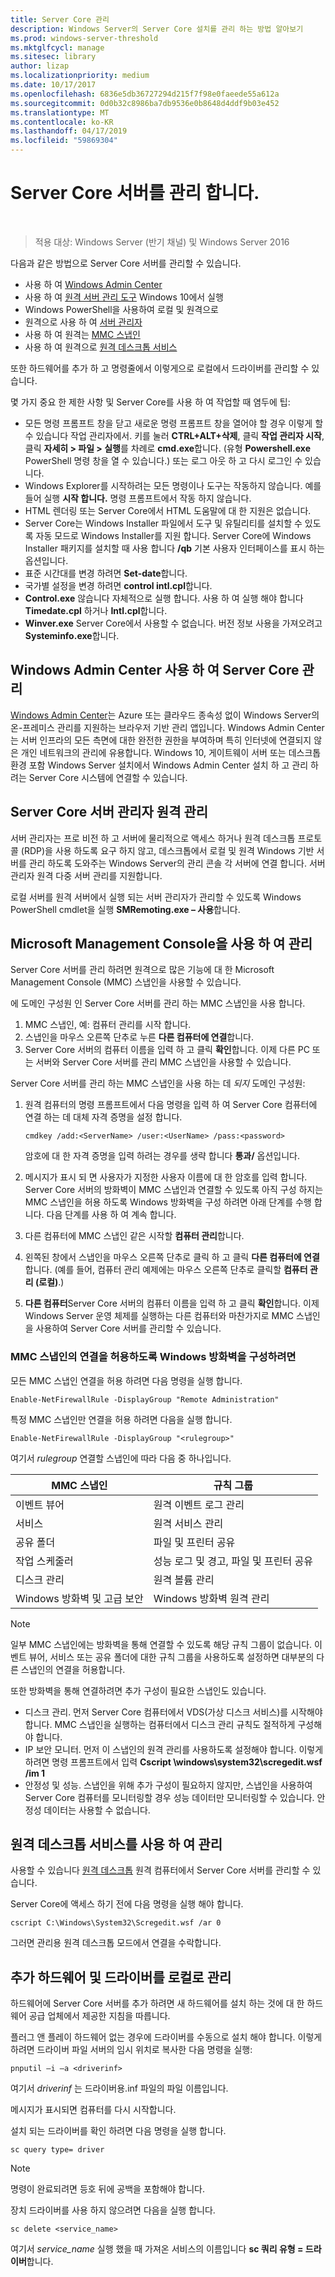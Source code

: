 ```yaml
---
title: Server Core 관리
description: Windows Server의 Server Core 설치를 관리 하는 방법 알아보기
ms.prod: windows-server-threshold
ms.mktglfcycl: manage
ms.sitesec: library
author: lizap
ms.localizationpriority: medium
ms.date: 10/17/2017
ms.openlocfilehash: 6836e5db36727294d215f7f98e0faeede55a612a
ms.sourcegitcommit: 0d0b32c8986ba7db9536e0b8648d4ddf9b03e452
ms.translationtype: MT
ms.contentlocale: ko-KR
ms.lasthandoff: 04/17/2019
ms.locfileid: "59869304"
---
```

# <a name="manage-a-server-core-server"></a>Server Core 서버를 관리 합니다.
 
> 적용 대상: Windows Server (반기 채널) 및 Windows Server 2016

다음과 같은 방법으로 Server Core 서버를 관리할 수 있습니다.
- 사용 하 여 [Windows Admin Center](../../manage/windows-admin-center/overview.md)
- 사용 하 여 [원격 서버 관리 도구](../../remote/remote-server-administration-tools.md) Windows 10에서 실행
- Windows PowerShell을 사용하여 로컬 및 원격으로
- 원격으로 사용 하 여 [서버 관리자](../server-manager/server-manager.md)
- 사용 하 여 원격는 [MMC 스냅인](#managing-with-microsoft-management-console)
- 사용 하 여 원격으로 [원격 데스크톱 서비스](#managing-with-remote-desktop-services)

또한 하드웨어를 추가 하 고 명령줄에서 이렇게으로 로컬에서 드라이버를 관리할 수 있습니다.

몇 가지 중요 한 제한 사항 및 Server Core를 사용 하 여 작업할 때 염두에 팁:

- 모든 명령 프롬프트 창을 닫고 새로운 명령 프롬프트 창을 열어야 할 경우 이렇게 할 수 있습니다 작업 관리자에서. 키를 눌러 **CTRL\+ALT\+삭제**, 클릭 **작업 관리자 시작**, 클릭 **자세히 > 파일 > 실행**를 차례로  **cmd.exe**합니다. (유형 **Powershell.exe** PowerShell 명령 창을 열 수 있습니다.) 또는 로그 아웃 하 고 다시 로그인 수 있습니다.
- Windows Explorer를 시작하려는 모든 명령이나 도구는 작동하지 않습니다. 예를 들어 실행 **시작 합니다.** 명령 프롬프트에서 작동 하지 않습니다.
- HTML 렌더링 또는 Server Core에서 HTML 도움말에 대 한 지원은 없습니다.
- Server Core는 Windows Installer 파일에서 도구 및 유틸리티를 설치할 수 있도록 자동 모드로 Windows Installer를 지원 합니다. Server Core에 Windows Installer 패키지를 설치할 때 사용 합니다 **/qb** 기본 사용자 인터페이스를 표시 하는 옵션입니다.
- 표준 시간대를 변경 하려면 **Set-date**합니다.
- 국가별 설정을 변경 하려면 **control intl.cpl**합니다.
- **Control.exe** 않습니다 자체적으로 실행 합니다. 사용 하 여 실행 해야 합니다 **Timedate.cpl** 하거나 **Intl.cpl**합니다.
- **Winver.exe** Server Core에서 사용할 수 없습니다. 버전 정보 사용을 가져오려고 **Systeminfo.exe**합니다.

## <a name="managing-server-core-with-windows-admin-center"></a>Windows Admin Center 사용 하 여 Server Core 관리
[Windows Admin Center](../../manage/windows-admin-center/overview.md)는 Azure 또는 클라우드 종속성 없이 Windows Server의 온-프레미스 관리를 지원하는 브라우저 기반 관리 앱입니다. Windows Admin Center는 서버 인프라의 모든 측면에 대한 완전한 권한을 부여하며 특히 인터넷에 연결되지 않은 개인 네트워크의 관리에 유용합니다. Windows 10, 게이트웨이 서버 또는 데스크톱 환경 포함 Windows Server 설치에서 Windows Admin Center 설치 하 고 관리 하려는 Server Core 시스템에 연결할 수 있습니다.

## <a name="managing-server-core-remotely-with-server-manager"></a>Server Core 서버 관리자 원격 관리

서버 관리자는 프로 비전 하 고 서버에 물리적으로 액세스 하거나 원격 데스크톱 프로토콜 (RDP)을 사용 하도록 요구 하지 않고, 데스크톱에서 로컬 및 원격 Windows 기반 서버를 관리 하도록 도와주는 Windows Server의 관리 콘솔 각 서버에 연결 합니다. 서버 관리자 원격 다중 서버 관리를 지원합니다.

로컬 서버를 원격 서버에서 실행 되는 서버 관리자가 관리할 수 있도록 Windows PowerShell cmdlet을 실행 **SMRemoting.exe – 사용**합니다.

## <a name="managing-with-microsoft-management-console"></a>Microsoft Management Console을 사용 하 여 관리

Server Core 서버를 관리 하려면 원격으로 많은 기능에 대 한 Microsoft Management Console (MMC) 스냅인을 사용할 수 있습니다.

에 도메인 구성원 인 Server Core 서버를 관리 하는 MMC 스냅인을 사용 합니다. 

1. MMC 스냅인, 예: 컴퓨터 관리를 시작 합니다.
2. 스냅인을 마우스 오른쪽 단추로 누른 **다른 컴퓨터에 연결**합니다.
2. Server Core 서버의 컴퓨터 이름을 입력 하 고 클릭 **확인**합니다. 이제 다른 PC 또는 서버와 Server Core 서버를 관리 MMC 스냅인을 사용할 수 있습니다.

Server Core 서버를 관리 하는 MMC 스냅인을 사용 하는 데 *되지* 도메인 구성원: 

1. 원격 컴퓨터의 명령 프롬프트에서 다음 명령을 입력 하 여 Server Core 컴퓨터에 연결 하는 데 대체 자격 증명을 설정 합니다.
   ```
   cmdkey /add:<ServerName> /user:<UserName> /pass:<password>
   ```
   암호에 대 한 자격 증명을 입력 하려는 경우를 생략 합니다 **통과/** 옵션입니다.

2. 메시지가 표시 되 면 사용자가 지정한 사용자 이름에 대 한 암호를 입력 합니다.
   Server Core 서버의 방화벽이 MMC 스냅인과 연결할 수 있도록 아직 구성 하지는 MMC 스냅인을 허용 하도록 Windows 방화벽을 구성 하려면 아래 단계를 수행 합니다. 다음 단계를 사용 하 여 계속 합니다.
3. 다른 컴퓨터에 MMC 스냅인 같은 시작할 **컴퓨터 관리**합니다.
4. 왼쪽된 창에서 스냅인을 마우스 오른쪽 단추로 클릭 하 고 클릭 **다른 컴퓨터에 연결**합니다. (예를 들어, 컴퓨터 관리 예제에는 마우스 오른쪽 단추로 클릭할 **컴퓨터 관리 (로컬)**.)
5. **다른 컴퓨터**Server Core 서버의 컴퓨터 이름을 입력 하 고 클릭 **확인**합니다. 이제 Windows Server 운영 체제를 실행하는 다른 컴퓨터와 마찬가지로 MMC 스냅인을 사용하여 Server Core 서버를 관리할 수 있습니다.

### <a name="to-configure-windows-firewall-to-allow-mmc-snap-ins-to-connect"></a>MMC 스냅인의 연결을 허용하도록 Windows 방화벽을 구성하려면
모든 MMC 스냅인 연결을 허용 하려면 다음 명령을 실행 합니다.

```
Enable-NetFirewallRule -DisplayGroup "Remote Administration"
```

특정 MMC 스냅인만 연결을 허용 하려면 다음을 실행 합니다.
```
Enable-NetFirewallRule -DisplayGroup "<rulegroup>"
```

여기서 *rulegroup* 연결할 스냅인에 따라 다음 중 하나입니다.

| MMC 스냅인                            | 규칙 그룹                                            |
|----------------------------------------|-------------------------------------------------------|
| 이벤트 뷰어                           | 원격 이벤트 로그 관리                           |
| 서비스                               | 원격 서비스 관리                             |
| 공유 폴더                         | 파일 및 프린터 공유                              |
| 작업 스케줄러                         | 성능 로그 및 경고, 파일 및 프린터 공유 |
| 디스크 관리                        | 원격 볼륨 관리                              |
| Windows 방화벽 및 고급 보안 | Windows 방화벽 원격 관리                    |


> [!NOTE] 
> 일부 MMC 스냅인에는 방화벽을 통해 연결할 수 있도록 해당 규칙 그룹이 없습니다. 이벤트 뷰어, 서비스 또는 공유 폴더에 대한 규칙 그룹을 사용하도록 설정하면 대부분의 다른 스냅인의 연결을 허용합니다. 
>
> 또한 방화벽을 통해 연결하려면 추가 구성이 필요한 스냅인도 있습니다.
>
> - 디스크 관리. 먼저 Server Core 컴퓨터에서 VDS(가상 디스크 서비스)를 시작해야 합니다. MMC 스냅인을 실행하는 컴퓨터에서 디스크 관리 규칙도 절적하게 구성해야 합니다.
> - IP 보안 모니터. 먼저 이 스냅인의 원격 관리를 사용하도록 설정해야 합니다. 이렇게 하려면 명령 프롬프트에서 입력 **Cscript \windows\system32\scregedit.wsf /im 1**
> - 안정성 및 성능. 스냅인을 위해 추가 구성이 필요하지 않지만, 스냅인을 사용하여 Server Core 컴퓨터를 모니터링할 경우 성능 데이터만 모니터링할 수 있습니다. 안정성 데이터는 사용할 수 없습니다.

## <a name="managing-with-remote-desktop-services"></a>원격 데스크톱 서비스를 사용 하 여 관리

사용할 수 있습니다 [원격 데스크톱](../../remote/remote-desktop-services/welcome-to-rds.md) 원격 컴퓨터에서 Server Core 서버를 관리할 수 있습니다.

Server Core에 액세스 하기 전에 다음 명령을 실행 해야 합니다. 
```
cscript C:\Windows\System32\Scregedit.wsf /ar 0
```
그러면 관리용 원격 데스크톱 모드에서 연결을 수락합니다.

## <a name="add-hardware-and-manage-drivers-locally"></a>추가 하드웨어 및 드라이버를 로컬로 관리

하드웨어에 Server Core 서버를 추가 하려면 새 하드웨어를 설치 하는 것에 대 한 하드웨어 공급 업체에서 제공한 지침을 따릅니다. 

플러그 앤 플레이 하드웨어 없는 경우에 드라이버를 수동으로 설치 해야 합니다. 이렇게 하려면 드라이버 파일 서버의 임시 위치로 복사한 다음 명령을 실행:
```
pnputil –i –a <driverinf>
```
여기서 *driverinf* 는 드라이버용.inf 파일의 파일 이름입니다.

메시지가 표시되면 컴퓨터를 다시 시작합니다.

설치 되는 드라이버를 확인 하려면 다음 명령을 실행 합니다. 
```
sc query type= driver
```

> [!NOTE] 
> 명령이 완료되려면 등호 뒤에 공백을 포함해야 합니다.

장치 드라이버를 사용 하지 않으려면 다음을 실행 합니다. 
```
sc delete <service_name>
```

여기서 *service_name* 실행 했을 때 가져온 서비스의 이름입니다 **sc 쿼리 유형 = 드라이버**합니다.